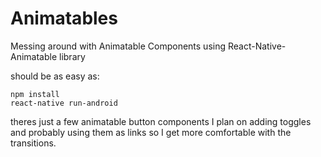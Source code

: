 # Animatables
Messing around with Animatable Components using React-Native-Animatable library


should be as easy as:

    npm install
    react-native run-android

theres just a few animatable button components I plan on adding toggles and probably using them as links so I get more comfortable with the transitions.
